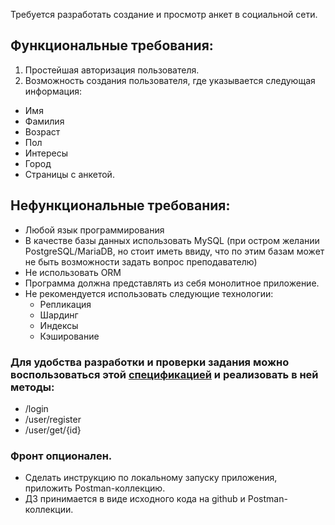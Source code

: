 Требуется разработать создание и просмотр анкет в социальной сети.

## Функциональные требования: ##

1. Простейшая авторизация пользователя.
2. Возможность создания пользователя, где указывается следующая информация:
  - Имя
  - Фамилия
  - Возраст
  - Пол
  - Интересы
  - Город
  - Страницы с анкетой.

## Нефункциональные требования: ##
- Любой язык программирования
- В качестве базы данных использовать MySQL (при остром желании PostgreSQL/MariaDB, но стоит иметь ввиду, что по этим базам может не быть возможности задать вопрос преподавателю)
- Не использовать ORM
- Программа должна представлять из себя монолитное приложение.
- Не рекомендуется использовать следующие технологии:
  - Репликация
  - Шардинг
  - Индексы
  - Кэширование

### Для удобства разработки и проверки задания можно воспользоваться этой [спецификацией](https://github.com/OtusTeam/highload/blob/master/homework/openapi.json) и реализовать в ней методы: ###
- /login
- /user/register
- /user/get/{id}

### Фронт опционален. ###
- Сделать инструкцию по локальному запуску приложения, приложить Postman-коллекцию.
- ДЗ принимается в виде исходного кода на github и Postman-коллекции.
